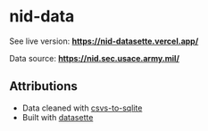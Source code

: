# nid-data


See live version: **https://nid-datasette.vercel.app/**

Data source: **https://nid.sec.usace.army.mil/**

## Attributions

- Data cleaned with [csvs-to-sqlite](https://github.com/simonw/csvs-to-sqlite/)
- Built with [datasette](https://datasette.readthedocs.io/)
